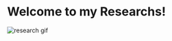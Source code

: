 # Welcome to my Researchs!

![research gif](https://i.pinimg.com/originals/7b/f8/a2/7bf8a2514d28fc0d9a360a7f5cc8c8ec.gif)